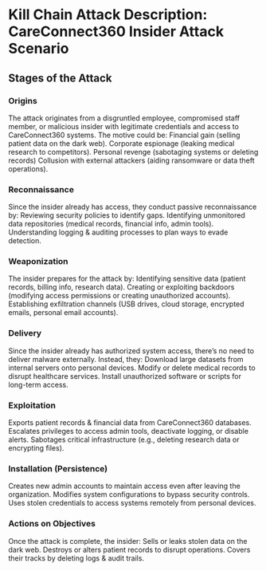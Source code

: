 # Kill Chain Attack Description: CareConnect360 Insider Attack Scenario

## Stages of the Attack

### Origins
The attack originates from a disgruntled employee, compromised staff member, or malicious insider with legitimate credentials and access to CareConnect360 systems. The motive could be: Financial gain (selling patient data on the dark web). Corporate espionage (leaking medical research to competitors). Personal revenge (sabotaging systems or deleting records) Collusion with external attackers (aiding ransomware or data theft operations).

### Reconnaissance
Since the insider already has access, they conduct passive reconnaissance by: Reviewing security policies to identify gaps.
Identifying unmonitored data repositories (medical records, financial info, admin tools).
Understanding logging & auditing processes to plan ways to evade detection.

### Weaponization
The insider prepares for the attack by: Identifying sensitive data (patient records, billing info, research data).
Creating or exploiting backdoors (modifying access permissions or creating unauthorized accounts).
Establishing exfiltration channels (USB drives, cloud storage, encrypted emails, personal email accounts).

### Delivery
Since the insider already has authorized system access, there’s no need to deliver malware externally. Instead, they: Download large datasets from internal servers onto personal devices. Modify or delete medical records to disrupt healthcare services. Install unauthorized software or scripts for long-term access.

### Exploitation
Exports patient records & financial data from CareConnect360 databases. Escalates privileges to access admin tools, deactivate logging, or disable alerts. Sabotages critical infrastructure (e.g., deleting research data or encrypting files).

### Installation (Persistence)
Creates new admin accounts to maintain access even after leaving the organization. Modifies system configurations to bypass security controls. Uses stolen credentials to access systems remotely from personal devices.

### Actions on Objectives
Once the attack is complete, the insider: Sells or leaks stolen data on the dark web. Destroys or alters patient records to disrupt operations. Covers their tracks by deleting logs & audit trails.